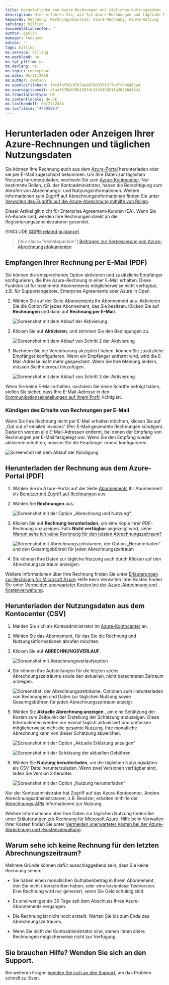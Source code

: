 ```yaml
---
title: Herunterladen von Azure-Rechnungen und täglichen Nutzungsdaten | Microsoft-Dokumentation
description: Hier erfahren Sie, wie Sie Azure-Rechnungen und tägliche Nutzungsdaten herunterladen oder ansehen können.
keywords: Rechnung, Rechnungsdownload, Azure-Rechnung, Azure-Nutzung
services: billing
documentationcenter: ''
author: genlin
manager: tonguyen
editor: ''
tags: billing
ms.service: billing
ms.workload: na
ms.tgt_pltfrm: na
ms.devlang: na
ms.topic: conceptual
ms.date: 05/11/2018
ms.author: cwatson
ms.openlocfilehash: f0cdfef50c07674a08766933f2f7edfc946462a4
ms.sourcegitcommit: d1aef670b97061507dc1343450211a2042b01641
ms.translationtype: HT
ms.contentlocale: de-DE
ms.lasthandoff: 09/27/2018
ms.locfileid: "47395014"
---
```

# <a name="download-or-view-your-azure-billing-invoice-and-daily-usage-data"></a>Herunterladen oder Anzeigen Ihrer Azure-Rechnungen und täglichen Nutzungsdaten
Sie können Ihre Rechnung auch aus dem [Azure-Portal](https://portal.azure.com/#blade/Microsoft_Azure_Billing/SubscriptionsBlade) herunterladen oder sie per E-Mail zugeschickt bekommen. Um Ihre Daten zur täglichen Nutzung herunterzuladen, wechseln Sie zum [Azure-Kontocenter](https://account.azure.com/Subscriptions). Nur bestimmte Rollen, z.B. der Kontoadministrator, haben die Berechtigung zum Abrufen von Abrechnungs- und Nutzungsinformationen. Weitere Informationen zum Zugriff auf Abrechnungsinformationen finden Sie unter [Verwalten des Zugriffs auf die Azure-Abrechnung mithilfe von Rollen](billing-manage-access.md).

Dieser Artikel gilt nicht für Enterprise Agreement-Kunden (EA). Wenn Sie EA-Kunde sind, werden Ihre Rechnungen direkt an die Registrierungsadministratoren gesendet.

[!INCLUDE [GDPR-related guidance](../../includes/gdpr-intro-sentence.md)]

> [!div class="nextstepaction"]
> [Beitragen zur Verbesserung von Azure-Abrechnungsdokumenten](https://go.microsoft.com/fwlink/p/?linkid=2010091)

## <a name="get-your-invoice-in-email-pdf"></a>Empfangen Ihrer Rechnung per E-Mail (PDF)
Sie können die entsprechende Option aktivieren und zusätzliche Empfänger konfigurieren, die Ihre Azure-Rechnung in einer E-Mail erhalten. Diese Funktion ist für bestimmte Abonnements möglicherweise nicht verfügbar, z.B. für Supportangebote, Enterprise Agreements oder Azure in Open.

1. Wählen Sie auf der Seite [Abonnements](https://portal.azure.com/#blade/Microsoft_Azure_Billing/SubscriptionsBlade) Ihr Abonnement aus. Aktivieren Sie die Option für jedes Abonnement, das Sie besitzen. Klicken Sie auf **Rechnungen** und dann auf **Rechnung per E-Mail**. 

    ![Screenshot mit dem Ablauf der Aktivierung](./media/billing-download-azure-invoice-daily-usage-date/InvoicesDeepLink.PNG)
    
2. Klicken Sie auf **Aktivieren**, und stimmen Sie den Bedingungen zu.

    ![Screenshot mit dem Ablauf von Schritt 2 der Aktivierung](./media/billing-download-azure-invoice-daily-usage-date/InvoiceArticleStep2.PNG)
 
3. Nachdem Sie die Vereinbarung akzeptiert haben, können Sie zusätzliche Empfänger konfigurieren. Wenn ein Empfänger entfernt wird, wird die E-Mail-Adresse nicht mehr gespeichert. Wenn Sie Ihre Meinung ändern, müssen Sie ihn erneut hinzufügen.

    ![Screenshot mit dem Ablauf von Schritt 3 der Aktivierung](./media/billing-download-azure-invoice-daily-usage-date/InvoiceArticleStep3.PNG)
    
Wenn Sie keine E-Mail erhalten, nachdem Sie diese Schritte befolgt haben, stellen Sie sicher, dass Ihre E-Mail-Adresse in den [Kommunikationseinstellungen auf Ihrem Profil](https://account.windowsazure.com/profile) richtig ist.

### <a name="opt-out-from-getting-your-invoice-in-email"></a>Kündigen des Erhalts von Rechnungen per E-Mail
Wenn Sie Ihre Rechnung nicht per E-Mail erhalten möchten, klicken Sie auf „Opt out of emailed invoices“ (Per E-Mail gesendete Rechnungen kündigen). Dadurch werden alle E-Mail-Adressen entfernt, bei denen der Empfang von Rechnungen per E-Mail festgelegt war. Wenn Sie den Empfang wieder aktivieren möchten, müssen Sie die Empfänger erneut konfigurieren.

 ![Screenshot mit dem Ablauf der Kündigung](./media/billing-download-azure-invoice-daily-usage-date/InvoiceArticleStep4.PNG)

## <a name="download-invoice-from-azure-portal-pdf"></a>Herunterladen der Rechnung aus dem Azure-Portal (PDF)

1. Wählen Sie im Azure-Portal auf der Seite [Abonnements](https://portal.azure.com/#blade/Microsoft_Azure_Billing/SubscriptionsBlade) Ihr Abonnement als [Benutzer mit Zugriff auf Rechnungen](billing-manage-access.md) aus.

2. Wählen Sie **Rechnungen** aus. 

    ![Screenshot mit der Option „Abrechnung und Nutzung“](./media/billing-download-azure-invoice-daily-usage-date/billingandusage.png) 

3. Klicken Sie auf **Rechnung herunterladen**, um eine Kopie Ihrer PDF-Rechnung anzuzeigen. Falls **Nicht verfügbar** angezeigt wird, siehe [Warum sehe ich keine Rechnung für den letzten Abrechnungszeitraum?](#noinvoice)

    ![Screenshot mit Abrechnungszeiträumen, der Option „Herunterladen“ und den Gesamtgebühren für jeden Abrechnungszeitraum](./media/billing-download-azure-invoice-daily-usage-date/billing4.png)

4. Sie können Ihre Daten zur tägliche Nutzung auch durch Klicken auf den Abrechnungszeitraum anzeigen. 

Weitere Informationen über Ihre Rechnung finden Sie unter [Erläuterungen zur Rechnung für Microsoft Azure](billing-understand-your-bill.md). Hilfe beim Verwalten Ihrer Kosten finden Sie unter [Vermeiden unerwarteter Kosten bei der Azure-Abrechnung und -Kostenverwaltung](billing-getting-started.md).

## <a name="download-usage-from-the-account-center-csv"></a>Herunterladen der Nutzungsdaten aus dem Kontocenter (CSV)

1. Melden Sie sich als Kontoadministrator im [Azure-Kontocenter](https://account.windowsazure.com/subscriptions) an.

2. Wählen Sie das Abonnement, für das Sie die Rechnung und Nutzungsinformationen abrufen möchten.

3. Klicken Sie auf **ABRECHNUNGSVERLAUF**. 

    ![Screenshot mit Abrechnungsverlaufsoption](./media/billing-download-azure-invoice-daily-usage-date/Billinghisotry.png)

4. Sie können Ihre Aufstellungen für die letzten sechs Abrechnungszeiträume sowie den aktuellen, nicht berechneten Zeitraum anzeigen. 

    ![Screenshot, der Abrechnungszeiträume, Optionen zum Herunterladen von Rechnungen und Daten zur täglichen Nutzung sowie Gesamtgebühren für jeden Abrechnungszeitraum anzeigt](./media/billing-download-azure-invoice-daily-usage-date/billingSum.png)

5. Wählen Sie **Aktuelle Abrechnung anzeigen** , um eine Schätzung der Kosten zum Zeitpunkt der Erstellung der Schätzung anzuzeigen. Diese Informationen werden nur einmal täglich aktualisiert und umfassen möglicherweise nicht die gesamte Nutzung. Ihre monatliche Abrechnung kann von dieser Schätzung abweichen.

    ![Screenshot mit der Option „Aktuelle Erklärung anzeigen“](./media/billing-download-azure-invoice-daily-usage-date/billingSum2.png)

    ![Screenshot mit der Schätzung der aktuellen Gebühren](./media/billing-download-azure-invoice-daily-usage-date/billingSum3.png)

6. Wählen Sie **Nutzung herunterladen**, um die täglichen Nutzungsdaten als CSV-Datei herunterzuladen. Wenn zwei Versionen verfügbar sind, laden Sie Version 2 herunter.

    ![Screenshot mit der Option „Nutzung herunterladen“](./media/billing-download-azure-invoice-daily-usage-date/DLusage.png)

Nur der Kontoadministrator hat Zugriff auf das Azure-Kontocenter. Andere Abrechnungsadministratoren, z.B. Besitzer, erhalten mithilfe der [Abrechnungs-APIs](billing-usage-rate-card-overview.md) Informationen zur Nutzung.

Weitere Informationen über Ihre Daten zur täglichen Nutzung finden Sie unter [Erläuterungen zur Rechnung für Microsoft Azure](billing-understand-your-bill.md). Hilfe beim Verwalten Ihrer Kosten finden Sie unter [Vermeiden unerwarteter Kosten bei der Azure-Abrechnung und -Kostenverwaltung](billing-getting-started.md).

## <a name="noinvoice"></a> Warum sehe ich keine Rechnung für den letzten Abrechnungszeitraum?

Mehrere Gründe können dafür ausschlaggebend sein, dass Sie keine Rechnung sehen:

- Sie haben einen monatlichen Guthabenbetrag in Ihrem Abonnement, den Sie nicht überschritten haben, oder eine kostenlose Testversion. Eine Rechnung wird nur generiert, wenn Sie Geld schuldig sind.

- Es sind weniger als 30 Tage seit dem Abschluss Ihres Azure-Abonnements vergangen.

- Die Rechnung ist nicht noch erstellt. Warten Sie bis zum Ende des Abrechnungszeitraums.

- Wenn Sie nicht der Kontoadministrator sind, stehen Ihnen ältere Rechnungen möglicherweise nicht zur Verfügung.

## <a name="need-help-contact-support"></a>Sie brauchen Hilfe? Wenden Sie sich an den Support.
Bei weiteren Fragen [wenden Sie sich an den Support](https://portal.azure.com/?#blade/Microsoft_Azure_Support/HelpAndSupportBlade), um das Problem schnell zu lösen.

